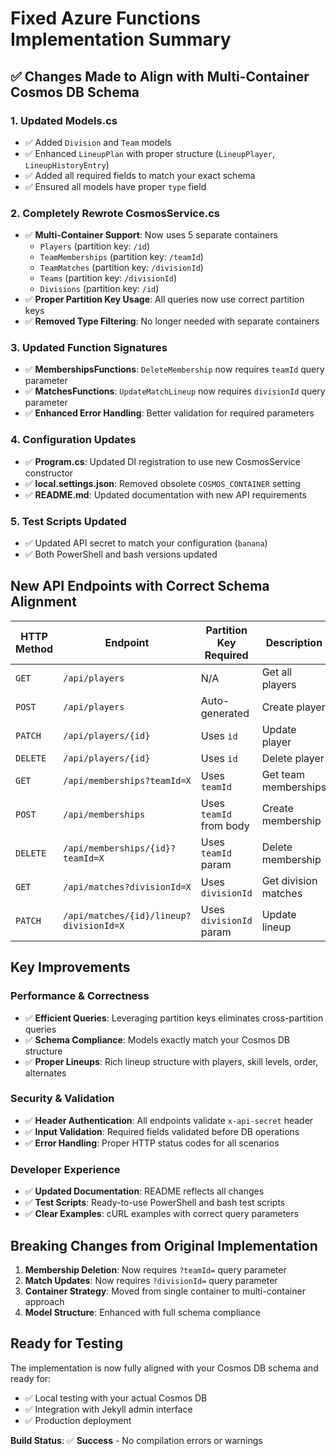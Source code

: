# Fixed Azure Functions Implementation Summary

## ✅ **Changes Made to Align with Multi-Container Cosmos DB Schema**

### **1. Updated Models.cs**
- ✅ Added `Division` and `Team` models
- ✅ Enhanced `LineupPlan` with proper structure (`LineupPlayer`, `LineupHistoryEntry`)
- ✅ Added all required fields to match your exact schema
- ✅ Ensured all models have proper `type` field

### **2. Completely Rewrote CosmosService.cs**
- ✅ **Multi-Container Support**: Now uses 5 separate containers
  - `Players` (partition key: `/id`)
  - `TeamMemberships` (partition key: `/teamId`)
  - `TeamMatches` (partition key: `/divisionId`)
  - `Teams` (partition key: `/divisionId`)
  - `Divisions` (partition key: `/id`)
- ✅ **Proper Partition Key Usage**: All queries now use correct partition keys
- ✅ **Removed Type Filtering**: No longer needed with separate containers

### **3. Updated Function Signatures**
- ✅ **MembershipsFunctions**: `DeleteMembership` now requires `teamId` query parameter
- ✅ **MatchesFunctions**: `UpdateMatchLineup` now requires `divisionId` query parameter
- ✅ **Enhanced Error Handling**: Better validation for required parameters

### **4. Configuration Updates**
- ✅ **Program.cs**: Updated DI registration to use new CosmosService constructor
- ✅ **local.settings.json**: Removed obsolete `COSMOS_CONTAINER` setting
- ✅ **README.md**: Updated documentation with new API requirements

### **5. Test Scripts Updated**
- ✅ Updated API secret to match your configuration (`banana`)
- ✅ Both PowerShell and bash versions updated

## **New API Endpoints with Correct Schema Alignment**

| HTTP Method | Endpoint | Partition Key Required | Description |
|-------------|----------|----------------------|-------------|
| `GET` | `/api/players` | N/A | Get all players |
| `POST` | `/api/players` | Auto-generated | Create player |
| `PATCH` | `/api/players/{id}` | Uses `id` | Update player |
| `DELETE` | `/api/players/{id}` | Uses `id` | Delete player |
| `GET` | `/api/memberships?teamId=X` | Uses `teamId` | Get team memberships |
| `POST` | `/api/memberships` | Uses `teamId` from body | Create membership |
| `DELETE` | `/api/memberships/{id}?teamId=X` | Uses `teamId` param | Delete membership |
| `GET` | `/api/matches?divisionId=X` | Uses `divisionId` | Get division matches |
| `PATCH` | `/api/matches/{id}/lineup?divisionId=X` | Uses `divisionId` param | Update lineup |

## **Key Improvements**

### **Performance & Correctness**
- ✅ **Efficient Queries**: Leveraging partition keys eliminates cross-partition queries
- ✅ **Schema Compliance**: Models exactly match your Cosmos DB structure
- ✅ **Proper Lineups**: Rich lineup structure with players, skill levels, order, alternates

### **Security & Validation**
- ✅ **Header Authentication**: All endpoints validate `x-api-secret` header
- ✅ **Input Validation**: Required fields validated before DB operations
- ✅ **Error Handling**: Proper HTTP status codes for all scenarios

### **Developer Experience**
- ✅ **Updated Documentation**: README reflects all changes
- ✅ **Test Scripts**: Ready-to-use PowerShell and bash test scripts
- ✅ **Clear Examples**: cURL examples with correct query parameters

## **Breaking Changes from Original Implementation**

1. **Membership Deletion**: Now requires `?teamId=` query parameter
2. **Match Updates**: Now requires `?divisionId=` query parameter  
3. **Container Strategy**: Moved from single container to multi-container approach
4. **Model Structure**: Enhanced with full schema compliance

## **Ready for Testing**

The implementation is now fully aligned with your Cosmos DB schema and ready for:
- ✅ Local testing with your actual Cosmos DB
- ✅ Integration with Jekyll admin interface
- ✅ Production deployment

**Build Status**: ✅ **Success** - No compilation errors or warnings
